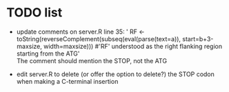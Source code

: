 # TODO list
- update comments on server.R line 35: '        RF <- toString(reverseComplement(subseq(eval(parse(text=a)), start=b+3-maxsize, width=maxsize)))         #'RF' understood as the right flanking region starting from the ATG'  
  The comment should mention the STOP, not the ATG

- edit server.R to delete (or offer the option to delete?) the STOP codon when making a C-terminal insertion
